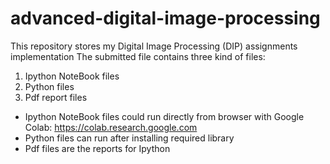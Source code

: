 # advanced-digital-image-processing
This repository stores my Digital Image Processing (DIP) assignments implementation
The submitted file contains three kind of files:
1. Ipython NoteBook files
2. Python files
3. Pdf report files
- Ipython NoteBook files could run directly from browser with Google Colab: https://colab.research.google.com
- Python files can run after installing required library
- Pdf files are the reports for Ipython

